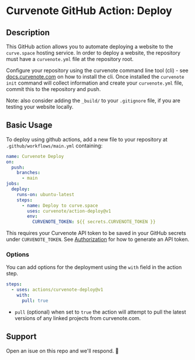 # Curvenote GitHub Action: Deploy

## Description

This GitHub action allows you to automate deploying a website to the `curve.space` hosting service. In order to deploy a website, the repository must have a `curvenote.yml` file at the repository root.

Configure your repository using the curvenote command line tool (cli) - see [docs.curvenote.com](https://docs.curvenote.com/cli) on how to install the cli. Once installed the `curvenote init` command will collect information and create your `curvenote.yml` file, commit this to the repository and push.

Note: also consider adding the `_build/` to your `.gitignore` file, if you are testing your website locally.

## Basic Usage

To deploy using github actions, add a new file to your repository at `.github/workflows/main.yml` containing:

```yaml
name: Curvenote Deploy
on:
  push:
    branches:
      - main
jobs:
  deploy:
    runs-on: ubuntu-latest
    steps:
      - name: Deploy to curve.space
        uses: curvenote/action-deploy@v1
        env:
          CURVENOTE_TOKEN: ${{ secrets.CURVENOTE_TOKEN }}
```

This requires your Curvenote API token to be saved in your GitHub secrets under `CURVENOTE_TOKEN`. See [Authorization](https://docs.curvenote.com/cli/authorization) for how to generate an API token.

### Options

You can add options for the deployment using the `with` field in the action step.

```yaml
steps:
  - uses: actions/curvenote-deploy@v1
    with:
      pull: true
```

- `pull` (optional) when set to `true` the action will attempt to pull the latest versions of any linked projects from curvenote.com.

## Support

Open an isue on this repo and we'll respond. 🚀
